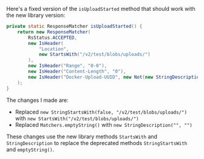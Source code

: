 Here's a fixed version of the `isUploadStarted` method that should work with the new library version:

```java
private static ResponseMatcher isUploadStarted() {
    return new ResponseMatcher(
        RsStatus.ACCEPTED,
        new IsHeader(
            "Location",
            new StartsWith("/v2/test/blobs/uploads/")
        ),
        new IsHeader("Range", "0-0"),
        new IsHeader("Content-Length", "0"),
        new IsHeader("Docker-Upload-UUID", new Not(new StringDescription("", "")))
    );
}
```

The changes I made are:

* Replaced `new StringStartsWith(false, "/v2/test/blobs/uploads/")` with `new StartsWith("/v2/test/blobs/uploads/")`
* Replaced `Matchers.emptyString()` with `new StringDescription("", "")`

These changes use the new library methods `StartsWith` and `StringDescription` to replace the deprecated methods `StringStartsWith` and `emptyString()`.